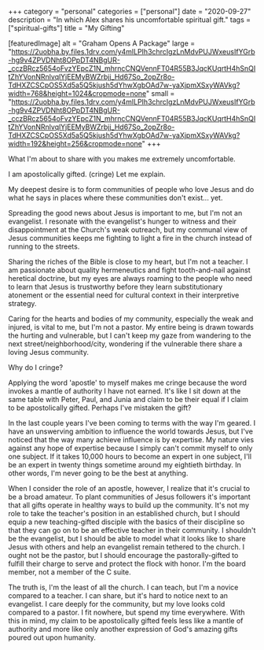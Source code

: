 +++
category = "personal"
categories = ["personal"]
date = "2020-09-27"
description = "In which Alex shares his uncomfortable spiritual gift."
tags = ["spiritual-gifts"]
title = "My Gifting"

[featuredImage]
  alt = "Graham Opens A Package"
  large = "https://2uobha.by.files.1drv.com/y4mlLPIh3chrcIgzLnMdvPUJWxeusIfYGrb-hg9v4ZPVDNht8OPpDT4NBgUR-_cczBRcz5654oFvzYEpcZ1N_mhrncCNQVennFT04R55B3JqcKUqrtH4hSnQItZhYVonNRnlvqlYjEEMyBWZrbjj_Hd67So_2opZr8o-TdHXZCSCpOS5Xd5a5Q5kjush5dYhwXgbOAd7w-yaXjpmXSxyWAVkg?width=768&height=1024&cropmode=none"
  small = "https://2uobha.by.files.1drv.com/y4mlLPIh3chrcIgzLnMdvPUJWxeusIfYGrb-hg9v4ZPVDNht8OPpDT4NBgUR-_cczBRcz5654oFvzYEpcZ1N_mhrncCNQVennFT04R55B3JqcKUqrtH4hSnQItZhYVonNRnlvqlYjEEMyBWZrbjj_Hd67So_2opZr8o-TdHXZCSCpOS5Xd5a5Q5kjush5dYhwXgbOAd7w-yaXjpmXSxyWAVkg?width=192&height=256&cropmode=none"
+++

What I'm about to share with you makes me extremely uncomfortable.

I am apostolically gifted. (cringe) Let me explain.

My deepest desire is to form communities of people who love Jesus and do what he says in places where these communities don't exist... yet.

Spreading the good news about Jesus is important to me, but I'm not an evangelist. I resonate with the evangelist's hunger to witness and their disappointment at the Church's weak outreach, but my communal view of Jesus communities keeps me fighting to light a fire in the church instead of running to the streets.

Sharing the riches of the Bible is close to my heart, but I'm not a teacher. I am passionate about quality hermeneutics and fight tooth-and-nail against heretical doctrine, but my eyes are always roaming to the people who need to learn that Jesus is trustworthy before they learn substitutionary atonement or the essential need for cultural context in their interpretive strategy.

Caring for the hearts and bodies of my community, especially the weak and injured, is vital to me, but I'm not a pastor. My entire being is drawn towards the hurting and vulnerable, but I can't keep my gaze from wandering to the next street/neighborhood/city, wondering if the vulnerable there share a loving Jesus community.

Why do I cringe?

Applying the word 'apostle' to myself makes me cringe because the word invokes a mantle of authority I have not earned. It's like I sit down at the same table with Peter, Paul, and Junia and claim to be their equal if I claim to be apostolically gifted. Perhaps I've mistaken the gift?

In the last couple years I've been coming to terms with the way I'm geared. I have an unswerving ambition to influence the world towards Jesus, but I've noticed that the way many achieve influence is by expertise. My nature vies against any hope of expertise because I simply can't commit myself to only one subject. If it takes 10,000 hours to become an expert in one subject, I'll be an expert in twenty things sometime around my eightieth birthday. In other words, I'm never going to be the best at anything.

When I consider the role of an apostle, however, I realize that it's crucial to be a broad amateur. To plant communities of Jesus followers it's important that all gifts operate in healthy ways to build up the community. It's not my role to take the teacher's position in an established church, but I should equip a new teaching-gifted disciple with the basics of their discipline so that they can go on to be an effective teacher in their community. I shouldn't be the evangelist, but I should be able to model what it looks like to share Jesus with others and help an evangelist remain tethered to the church. I ought not be the pastor, but I should encourage the pastorally-gifted to fulfill their charge to serve and protect the flock with honor. I'm the board member, not a member of the C suite.

The truth is, I'm the least of all the church. I can teach, but I'm a novice compared to a teacher. I can share, but it's hard to notice next to an evangelist. I care deeply for the community, but my love looks cold compared to a pastor. I fit nowhere, but spend my time everywhere. With this in mind, my claim to be apostolically gifted feels less like a mantle of authority and more like only another expression of God's amazing gifts poured out upon humanity.
